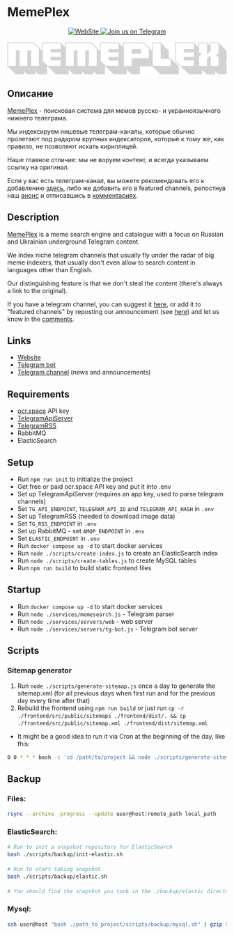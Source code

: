 # MemePlex

<p align="center">
    <a href="https://memeplex.pics">
        <img alt="WebSite" src="https://img.shields.io/badge/website-000000?style=for-the-badge&logoColor=white" />
    </a>
    <a href="https://t.me/memeplex_pics">
        <img alt="Join us on Telegram" src="https://img.shields.io/badge/Telegram-2CA5E0?style=for-the-badge&logo=telegram&logoColor=white" />
    </a>
    <br><br>
    <img alt="MemePlex logo" src="./frontend/src/assets/images/logo/logo_600.png" />
</p>

## Описание

[MemePlex](https://memeplex.pics/) - поисковая система для мемов русско- и украиноязычного нижнего телеграма.

Мы индексируем нишевые телеграм-каналы, которые обычно пролетают под радаром крупных индексаторов, которые к тому же, как правило, не позволяют искать кириллицей.

Наше главное отличие: мы не воруем контент, и всегда указываем ссылку на оригинал.

Если у вас есть телеграм-канал, вы можете рекомендовать его к добавлению [здесь](https://memeplex.pics/channelList), либо же добавить его в featured channels, репостнув наш [анонс](https://t.me/memeplex_pics/4) и отписавшись в [комментариях](https://t.me/memeplex_pics/20).

## Description

[MemePlex](https://memeplex.pics/) is a meme search engine and catalogue with a focus on Russian and Ukrainian underground Telegram content.

We index niche telegram channels that usually fly under the radar of big meme indexers, that usually don't even allow to search content in languages other than English.

Our distinguishing feature is that we don't steal the content (there's always a link to the original).

If you have a telegram channel, you can suggest it [here](https://memeplex.pics/channelList), or add it to "featured channels" by reposting our announcement (see [here](https://t.me/memeplex_pics/4)) and let us know in the [comments](https://t.me/memeplex_pics/20).

## Links

- [Website](https://memeplex.pics/)
- [Telegram bot](https://t.me/MemePlexBot)
- [Telegram channel](https://t.me/memeplex_pics) (news and announcements)

## Requirements

- [ocr.space](https://ocr.space) API key
- [TelegramApiServer](https://github.com/xtrime-ru/TelegramApiServer)
- [TelegramRSS](https://github.com/xtrime-ru/TelegramRSS)
- RabbitMQ
- ElasticSearch

## Setup

- Run `npm run init` to initialize the project
- Get free or paid ocr.space API key and put it into .env
- Set up TelegramApiServer (requires an app key, used to parse telegram channels)
- Set `TG_API_ENDPOINT`, `TELEGRAM_API_ID` and `TELEGRAM_API_HASH` in `.env`
- Set up TelegramRSS (needed to download image data)
- Set `TG_RSS_ENDPOINT` in `.env`
- Set up RabbitMQ - set `AMQP_ENDPOINT` in `.env`
- Set `ELASTIC_ENDPOINT` in `.env`
- Run `docker compose up -d` to start docker services
- Run `node ./scripts/create-index.js` to create an ElasticSearch index
- Run `node ./scripts/create-tables.js` to create MySQL tables
- Run `npm run build` to build static frontend files

## Startup

- Run `docker compose up -d` to start docker services
- Run `node ./services/memesearch.js` - Telegram parser
- Run `node ./services/servers/web` - web server
- Run `node ./services/servers/tg-bot.js` - Telegram bot server

## Scripts

### Sitemap generator

1. Run `node ./scripts/generate-sitemap.js` once a day to generate the sitemap.xml (for all previous days when first run and for the previous day every time after that)
2. Rebuild the frontend using `npm run build` or just run `cp -r ./frontend/src/public/sitemaps ./frontend/dist/. && cp ./frontend/src/public/sitemap.xml ./frontend/dist/sitemap.xml`
- It might be a good idea to run it via Cron at the beginning of the day, like this:
```bash
0 0 * * * bash -c 'cd /path/to/project && node ./scripts/generate-sitemap.js && cp -r ./frontend/src/public/sitemaps ./frontend/dist/. && cp ./frontend/src/public/sitemap.xml ./frontend/dist/sitemap.xml'
```

## Backup

### Files:

```bash
rsync --archive -progress --update user@host:remote_path local_path
```

### ElasticSearch:

```bash
# Run to init a snapshot repository for ElasticSearch
bash ./scripts/backup/init-elastic.sh

# Run to start taking snapshot
bash ./scripts/backup/elastic.sh

# You should find the snapshot you took in the ./backup/elastic directory
```

### Mysql:

```bash
ssh user@host "bash ./path_to_project/scripts/backup/mysql.sh" | gzip > memeplex_$(date +%Y%m%d-%H%M%S).sql.gz
```
